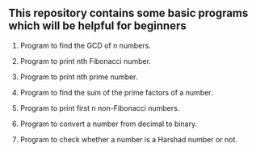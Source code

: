 ## This repository contains some basic programs which will be helpful for beginners

1. Program to find the GCD of n numbers.

2. Program to print nth Fibonacci number.

3. Program to print nth prime number.

4. Program to find the sum of the prime factors of a number.

5. Program to print first n non-Fibonacci numbers.

6. Program to convert a number from decimal to binary.

7. Program to check whether a number is a Harshad number or not.
